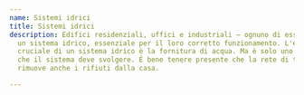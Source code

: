 ```yaml
---
name: Sistemi idrici
title: Sistemi idrici
description: Edifici residenziali, uffici e industriali – ognuno di essi utilizza
  un sistema idrico, essenziale per il loro corretto funzionamento. L'elemento più
  cruciale di un sistema idrico è la fornitura di acqua. Ma è solo uno dei tanti compiti
  che il sistema deve svolgere. È bene tenere presente che la rete di tubazioni dell'acqua
  rimuove anche i rifiuti dalla casa.

---
```

